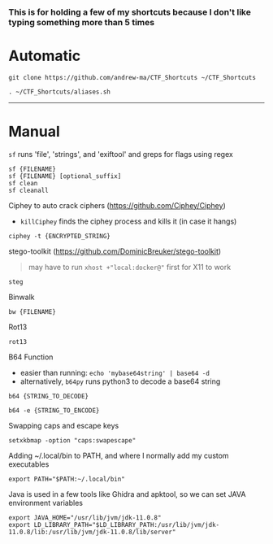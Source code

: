 ### This is for holding a few of my shortcuts because I don't like typing something more than 5 times
# Automatic
```
git clone https://github.com/andrew-ma/CTF_Shortcuts ~/CTF_Shortcuts

. ~/CTF_Shortcuts/aliases.sh
```

---
# Manual

`sf` runs 'file', 'strings', and 'exiftool' and greps for flags using regex
```
sf {FILENAME}
sf {FILENAME} [optional_suffix]
sf clean
sf cleanall
```


Ciphey to auto crack ciphers (https://github.com/Ciphey/Ciphey)
- `killCiphey` finds the ciphey process and kills it (in case it hangs)
```
ciphey -t {ENCRYPTED_STRING}
```

stego-toolkit (https://github.com/DominicBreuker/stego-toolkit)
> may have to run `xhost +"local:docker@"` first for X11 to work
```
steg
```

Binwalk
```
bw {FILENAME}
```


Rot13
```
rot13
```


B64 Function
- easier than running: `echo 'mybase64string' | base64 -d`
- alternatively, `b64py` runs python3 to decode a base64 string
```
b64 {STRING_TO_DECODE}

b64 -e {STRING_TO_ENCODE}
```


Swapping caps and escape keys
```
setxkbmap -option "caps:swapescape"
```


Adding ~/.local/bin to PATH, and where I normally add my custom executables
```
export PATH="$PATH:~/.local/bin"
```


Java is used in a few tools like Ghidra and apktool, so we can set JAVA environment variables
```
export JAVA_HOME="/usr/lib/jvm/jdk-11.0.8"
export LD_LIBRARY_PATH="$LD_LIBRARY_PATH:/usr/lib/jvm/jdk-11.0.8/lib:/usr/lib/jvm/jdk-11.0.8/lib/server"
```
